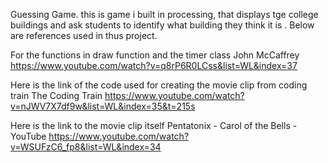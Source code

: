 Guessing Game.
this is game i built in processing, that displays tge college buildings and ask students to identify what building they think it is .
Below are references used in thus project.


For the functions in draw function  and the timer class
John McCaffrey
https://www.youtube.com/watch?v=q8rP6R0LCss&list=WL&index=37

Here is the link of the code used for creating the movie clip from coding train 
The Coding Train
https://www.youtube.com/watch?v=nJWV7X7df9w&list=WL&index=35&t=215s

Here is the link to the movie clip itself
Pentatonix - Carol of the Bells - YouTube
https://www.youtube.com/watch?v=WSUFzC6_fp8&list=WL&index=34

